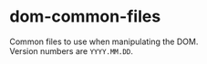 # dom-common-files
Common files to use when manipulating the DOM.  
Version numbers are `YYYY.MM.DD`.